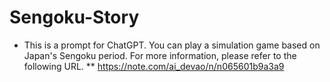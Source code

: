 # Sengoku-Story
* This is a prompt for ChatGPT. You can play a simulation game based on Japan's Sengoku period. For more information, please refer to the following URL.
** https://note.com/ai_devao/n/n065601b9a3a9
